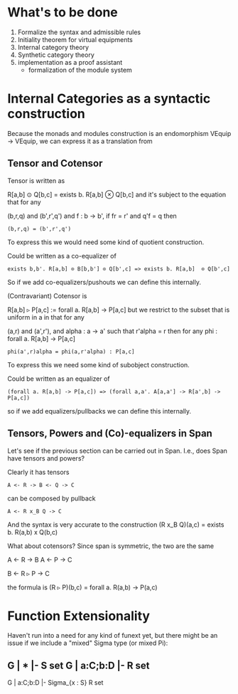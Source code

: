 # What's to be done

1. Formalize the syntax and admissible rules
2. Initiality theorem for virtual equipments
3. Internal category theory
4. Synthetic category theory
5. implementation as a proof assistant
   - formalization of the module system

# Internal Categories as a syntactic construction

Because the monads and modules construction is an endomorphism VEquip
-> VEquip, we can express it as a translation from 

## Tensor and Cotensor
Tensor is written as

R[a,b] ⊙ Q[b,c] = exists b. R[a,b] ⊗ Q[b,c]
and it's subject to the equation that for any

(b,r,q) and (b',r',q') and f : b -> b',
if fr = r' and q'f = q then

    (b,r,q) = (b',r',q')

To express this we would need some kind of quotient construction.

Could be written as a co-equalizer of

    exists b,b'. R[a,b] ⊙ B[b,b'] ⊙ Q[b',c] => exists b. R[a,b]  ⊙ Q[b',c]

So if we add co-equalizers/pushouts we can define this internally.

(Contravariant) Cotensor is

R[a,b] ▹ P[a,c] := forall a. R[a,b] -> P[a,c]
but we restrict to the subset that is uniform in a in that for any

(a,r) and (a',r'), and alpha : a -> a' such that r'alpha = r
then for any phi : forall a. R[a,b] -> P[a,c]

    phi(a',r)alpha = phi(a,r'alpha) : P[a,c]

To express this we need some kind of subobject construction.

Could be written as an equalizer of

    (forall a. R[a,b] -> P[a,c]) => (forall a,a'. A[a,a'] -> R[a',b] -> P[a,c])

so if we add equalizers/pullbacks we can define this internally.

## Tensors, Powers and (Co)-equalizers in Span

Let's see if the previous section can be carried out in Span.
I.e., does Span have tensors and powers?

Clearly it has tensors

    A <- R -> B <- Q -> C

can be composed by pullback

    A <- R x_B Q -> C

And the syntax is very accurate to the construction (R x_B Q)(a,c) = exists b. R(a,b) x Q(b,c)

What about cotensors? Since span is symmetric, the two are the same

A <- R -> B
A <- P -> C

B <- R ▹ P -> C

the formula is (R ▹ P)(b,c) = forall a. R(a,b) -> P(a,c)

# Function Extensionality

Haven't run into a need for any kind of funext yet, but there might be
an issue if we include a "mixed" Sigma type (or mixed Pi):

G | * |- S set
G | a:C;b:D |- R set
----
G | a:C;b:D |- Sigma_{x : S} R set

